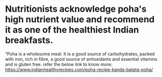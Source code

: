 # Nutritionists acknowledge poha's high nutrient value and recommend it as one of the healthiest Indian breakfasts. 
“Poha is a wholesome meal. It is a good source of carbohydrates, packed with iron, rich in fibre, a good source of antioxidants and essential vitamins and is gluten free.
refer the below link to know more:
https://www.indianhealthyrecipes.com/poha-recipe-kanda-batata-poha/
